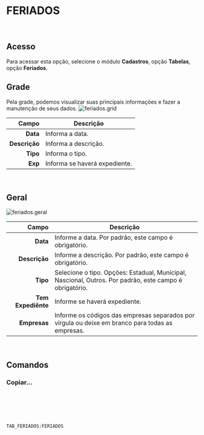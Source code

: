# FERIADOS
<br>

## Acesso
Para acessar esta opção, selecione o módulo **Cadastros**, opção **Tabelas**, opção **Feriados**.
<br>

## Grade
Pela grade, podemos visualizar suas principais informações e fazer a manutenção de seus dados.
![feriados.grid](https://raw.githubusercontent.com/netforcews/docs-erp/master/cadastros/imagens/feriados.grid.png)

Campo | Descrição
--:|---
**Data** | Informa a data.
**Descrição** | Informa a descrição.
**Tipo** | Informa o tipo.
**Exp** | Informa se haverá expediente.
<br>

## Geral
![feriados.geral](https://raw.githubusercontent.com/netforcews/docs-erp/master/cadastros/imagens/feriados.geral.png)

Campo | Descrição
--:|---
**Data** | Informe a data. Por padrão, este campo é obrigatório.
**Descrição** | Informe a descrição. Por padrão, este campo é obrigatório.
**Tipo** | Selecione o tipo. Opções: Estadual, Municipal, Nascional, Outros. Por padrão, este campo é obrigatório.
**Tem Expediênte** | Informe se haverá expediente.
**Empresas** | Informe os códigos das empresas separados por virgula ou deixe em branco para todas as empresas.
<br>

## Comandos
### Copiar...
<br>
<br>
<br>
<br>

```TAB_FERIADOS:FERIADOS```
